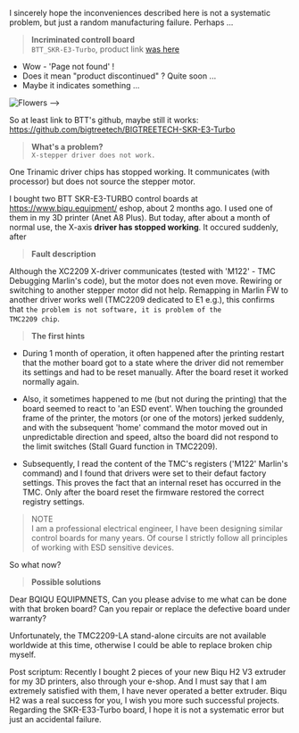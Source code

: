 
I sincerely hope the inconveniences described here is not a systematic problem, but just a random manufacturing failure.  Perhaps ...

> __Incriminated controll board__  
<code>BTT_SKR-E3-Turbo</code>, product link 
<a href="https://www.biqu.equipment/products/btt-skr-v1-4-skr-v1-4-turbo-32-bit-control-board-with-tft35-v3-0-e3-v3-0-screen-with-tmc2208-tmc2209-driver-board?_pos=1&_psq=SKR-E3-Turbo&_ss=e&_v=1.0&variant=31917893124194">was here</a>  

- Wow - 'Page not found' !
- Does it mean "product discontinued" ? Quite soon ...
- Maybe it indicates something ...
<!-->
<picture>
  <source media="(min-width:650px)" srcset="https://github.com/lubond32/my_BTT_SKR-E3-Turbo_problems/blob/main/picture.png">
  <source media="(min-width:465px)" srcset="https://github.com/lubond32/my_BTT_SKR-E3-Turbo_problems/blob/main/picture.png">
  <img src="https://github.com/lubond32/my_BTT_SKR-E3-Turbo_problems/blob/main/picture.png" alt="Flowers" style="width:auto;">
</picture>
-->
<img scr="https://github.com/lubond32/my_BTT_SKR-E3-Turbo_problems/blob/main/picture.png" width="400">



So at least link to BTT's github, maybe still it works:  
https://github.com/bigtreetech/BIGTREETECH-SKR-E3-Turbo  

  
> __What's a problem?__  
<code>X-stepper driver does not work.</code>  <br>  

One Trinamic driver chips has stopped working. It communicates (with processor) but does not source the stepper motor.  

I bought two BTT SKR-E3-TURBO control boards at https://www.biqu.equipment/ eshop, about 2 months ago. I used one of them in my 3D printer (Anet A8 Plus). But today, after about a month of normal use, the X-axis __driver has stopped working__. It occured suddenly, after 

> __Fault description__  

Although the XC2209 X-driver communicates (tested with 'M122' - TMC Debugging Marlin's code), but the motor does not even move. Rewiring or switching to another stepper motor did not help. Remapping in Marlin FW to another driver  works well (TMC2209 dedicated to E1 e.g.), this confirms that <code>the problem is not software, it is problem of the TMC2209 chip</code>.

> __The first hints__  

- During 1 month of operation, it often happened after the printing restart that the mother board got to a state where the driver did not remember its settings and had to be reset manually. After the board reset it worked normally again.

- Also, it sometimes happened to me (but not during the printing) that the board seemed to react to 'an ESD event'. When touching the grounded frame of the printer, the motors (or one of the motors) jerked suddenly, and with the subsequent 'home' command the motor moved out in unpredictable direction and speed, altso the board did not respond to the limit switches (Stall Guard function in TMC2209).

- Subsequently, I read the content of the TMC's registers ('M122' Marlin's command) and I found that drivers were set to their defaut factory settings. This proves the fact that an internal reset has occurred in the TMC. Only after the board reset the firmware restored the correct registry settings.

> NOTE  
I am a professional electrical engineer, I have been designing similar control boards for many years. Of course I strictly follow all principles of working with ESD sensitive devices.

So  what now?

> __Possible solutions__  

Dear BQIQU EQUIPMNETS, Can you please advise to me what can be done with that broken board? Can you repair or replace the defective board under warranty?

Unfortunately, the TMC2209-LA stand-alone circuits are not available worldwide at this time, otherwise I could be able to replace broken chip myself.

Post scriptum:
Recently I bought 2 pieces of your new Biqu H2 V3 extruder for my 3D printers, also through your e-shop. And I must say that I am extremely satisfied with them, I have never operated a better extruder. Biqu H2 was a real success for you, I wish you more such successful projects.
Regarding the SKR-E33-Turbo board, I hope it is not a systematic error but just an accidental failure. 
